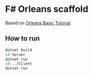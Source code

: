 # F# Orleans scaffold

 Based on [Orleans Basic Tutorial](https://dotnet.github.io/orleans/Documentation/tutorials_and_samples/tutorial_1.html)

## How to run

```sh
dotnet build
cd Server
dotnet run
cd ../Client
dotnet run
```
